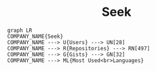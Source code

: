<h1 align="center">Seek</h1>

```mermaid
graph LR
COMPANY_NAME{Seek}
COMPANY_NAME ---> U{Users} ---> UN[28]
COMPANY_NAME ---> R{Repositories} ---> RN[497]
COMPANY_NAME ---> G{Gists} ---> GN[32]
COMPANY_NAME ---> ML{Most Used<br>Languages}
```
